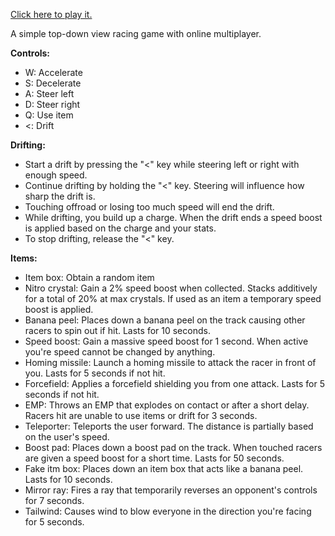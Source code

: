 [Click here to play it.](https://acute-juicy-knife.glitch.me/)

A simple top-down view racing game with online multiplayer.

**Controls:**
- W: Accelerate
- S: Decelerate
- A: Steer left
- D: Steer right
- Q: Use item
- <: Drift

**Drifting:**
- Start a drift by pressing the "<" key while steering left or right with enough speed.
- Continue drifting by holding the "<" key. Steering will influence how sharp the drift is.
- Touching offroad or losing too much speed will end the drift.
- While drifting, you build up a charge. When the drift ends a speed boost is applied based on the charge and your stats.
- To stop drifting, release the "<" key.

**Items:**
- Item box: Obtain a random item
- Nitro crystal: Gain a 2% speed boost when collected. Stacks additively for a total of 20% at max crystals. If used as an item a temporary speed boost is applied.
- Banana peel: Places down a banana peel on the track causing other racers to spin out if hit. Lasts for 10 seconds.
- Speed boost: Gain a massive speed boost for 1 second. When active you're speed cannot be changed by anything.
- Homing missile: Launch a homing missile to attack the racer in front of you. Lasts for 5 seconds if not hit.
- Forcefield: Applies a forcefield shielding you from one attack. Lasts for 5 seconds if not hit.
- EMP: Throws an EMP that explodes on contact or after a short delay. Racers hit are unable to use items or drift for 3 seconds.
- Teleporter: Teleports the user forward. The distance is partially based on the user's speed.
- Boost pad: Places down a boost pad on the track. When touched racers are given a speed boost for a short time. Lasts for 50 seconds.
- Fake itm box: Places down an item box that acts like a banana peel. Lasts for 10 seconds.
- Mirror ray: Fires a ray that temporarily reverses an opponent's controls for 7 seconds.
- Tailwind: Causes wind to blow everyone in the direction you're facing for 5 seconds.

